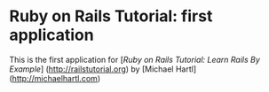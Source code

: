 # Ruby on Rails Tutorial: first application

This is the first application for 
[*Ruby on Rails Tutorial: Learn Rails By Example*] (http://railstutorial.org)
by [Michael Hartl] (http://michaelhartl.com)
